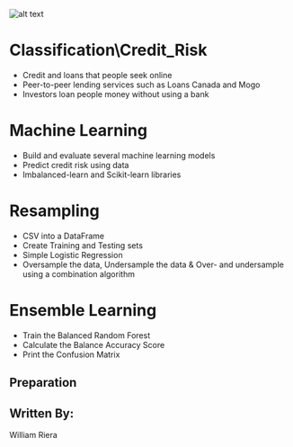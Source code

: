 ![alt text](https://freepngimg.com/thumb/machine/49046-4-risk-free-download-png-hd.png "Logo Title Text 1")

# Classification\Credit_Risk
* Credit and loans that people seek online
* Peer-to-peer lending services such as Loans Canada and Mogo
* Investors loan people money without using a bank

# Machine Learning
* Build and evaluate several machine learning models
* Predict credit risk using data
* Imbalanced-learn and Scikit-learn libraries


# Resampling 
* CSV into a DataFrame
* Create Training and Testing sets
* Simple Logistic Regression
* Oversample the data, Undersample the data & Over- and undersample using a combination algorithm

# Ensemble Learning
* Train the Balanced Random Forest
* Calculate the Balance Accuracy Score
* Print the Confusion Matrix 


##  Preparation
## Written By: 
William Riera